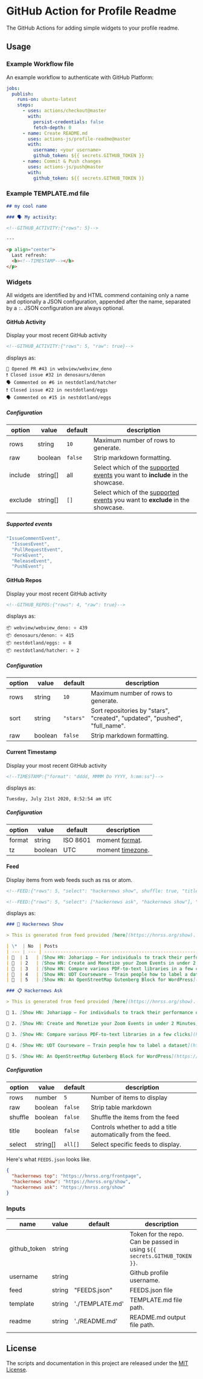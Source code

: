 # GitHub Action for Profile Readme

The GitHub Actions for adding simple widgets to your profile readme.

## Usage

### Example Workflow file

An example workflow to authenticate with GitHub Platform:

```yaml
jobs:
  publish:
    runs-on: ubuntu-latest
    steps:
      - uses: actions/checkout@master
        with:
          persist-credentials: false
          fetch-depth: 0
      - name: Create README.md
        uses: actions-js/profile-readme@master
        with:
          username: <your username>
          github_token: ${{ secrets.GITHUB_TOKEN }}
      - name: Commit & Push changes
        uses: actions-js/push@master
        with:
          github_token: ${{ secrets.GITHUB_TOKEN }}
```

### Example TEMPLATE.md file

```markdown
## my cool name

### 🗣 My activity:

<!--GITHUB_ACTIVITY:{"rows": 5}-->

---

<p align="center">
  Last refresh: 
  <b><!--TIMESTAMP--></b>
</p>
```

### Widgets

All widgets are identified by and HTML commend containing only a name and
optionally a JSON configuration, appended after the name, separated by a `:`.
JSON configuration are always optional.

#### GitHub Activity

Display your most recent GitHub activity

```markdown
<!--GITHUB_ACTIVITY:{"rows": 5, "raw": true}-->
```

displays as:

```
💪 Opened PR #43 in webview/webview_deno
❗️ Closed issue #32 in denosaurs/denon
🗣 Commented on #6 in nestdotland/hatcher
❗️ Closed issue #22 in nestdotland/eggs
🗣 Commented on #15 in nestdotland/eggs
```

##### Configuration

| option  | value    | default | description                                                                                        |
| ------- | -------- | ------- | -------------------------------------------------------------------------------------------------- |
| rows    | string   | `10`    | Maximum number of rows to generate.                                                                |
| raw     | boolean  | `false` | Strip markdown formatting.                                                                         |
| include | string[] | all     | Select which of the [supported events](#supported-events) you want to **include** in the showcase. |
| exclude | string[] | `[]`    | Select which of the [supported events](#supported-events) you want to **exclude** in the showcase. |

##### Supported events

```typescript
"IssueCommentEvent",
  "IssuesEvent",
  "PullRequestEvent",
  "ForkEvent",
  "ReleaseEvent",
  "PushEvent";
```

#### GitHub Repos

Display your most recent GitHub activity

```markdown
<!--GITHUB_REPOS:{"rows": 4, "raw": true}-->
```

displays as:

```
📦 webview/webview_deno: ⭐️ 439
📦 denosaurs/denon: ⭐️ 415
📦 nestdotland/eggs: ⭐️ 8
📦 nestdotland/hatcher: ⭐️ 2
```

##### Configuration

| option | value   | default   | description                                                                |
| ------ | ------- | --------- | -------------------------------------------------------------------------- |
| rows   | string  | `10`      | Maximum number of rows to generate.                                        |
| sort   | string  | `"stars"` | Sort repositories by "stars", "created", "updated", "pushed", "full_name". |
| raw    | boolean | `false`   | Strip markdown formatting.                                                 |

#### Current Timestamp

Display your most recent GitHub activity

```markdown
<!--TIMESTAMP:{"format": "dddd, MMMM Do YYYY, h:mm:ss"}-->
```

displays as:

```
Tuesday, July 21st 2020, 8:52:54 am UTC
```

##### Configuration

| option | value   | default  | description                                                               |
| ------ | ------- | -------- | ------------------------------------------------------------------------- |
| format | string  | ISO 8601 | moment [format](https://momentjs.com/docs/#/displaying/).                 |
| tz     | boolean | UTC      | moment [timezone](https://momentjs.com/timezone/docs/#/using-timezones/). |

#### Feed

Display items from web feeds such as rss or atom.

```markdown
<!--FEED:{"rows": 5, "select": "hackernews show", shuffle: true, "title": true  }-->

<!--FEED:{"rows": 5, "select": ["hackernews ask", "hackernews show"], "raw": true, "title": true }-->
```

displays as:

```markdown
### 📰 Hackernews Show

> This is generated from feed provided [here](https://hnrss.org/show). Add it to your rss reader!

| \*  | No  | Posts                                                                                                        | Domain                                                 |
| --- | --- | ------------------------------------------------------------------------------------------------------------ | ------------------------------------------------------ |
| 🔖  | 1   | [Show HN: Johariapp – For individuals to track their performance on Johari Window](https://johariapp.com/)   | [johariapp.com](https://johariapp.com)                 |
| 🔖  | 2   | [Show HN: Create and Monetize your Zoom Events in under 2 Minutes](http://ditto.video/)                      | [ditto.video](http://ditto.video)                      |
| 🔖  | 3   | [Show HN: Compare various PDF-to-text libraries in a few clicks](https://www.apibatchtest.com/)              | [www.apibatchtest.com](https://www.apibatchtest.com)   |
| 🔖  | 4   | [Show HN: UDT Courseware – Train people how to label a dataset](https://universaldatatool.com/courses)       | [universaldatatool.com](https://universaldatatool.com) |
| 🔖  | 5   | [Show HN: An OpenStreetMap Gutenberg Block for WordPress](https://wordpress.org/plugins/ootb-openstreetmap/) | [wordpress.org](https://wordpress.org)                 |
```

```markdown
### 📋 Hackernews Ask

> This is generated from feed provided [here](https://hnrss.org/show). Add it to your rss reader!

🔖 1. [Show HN: Johariapp – For individuals to track their performance on Johari Window](https://johariapp.com/) ([johariapp.com](https://johariapp.com))

🔖 2. [Show HN: Create and Monetize your Zoom Events in under 2 Minutes](http://ditto.video/) ([ditto.video](http://ditto.video))

🔖 3. [Show HN: Compare various PDF-to-text libraries in a few clicks](https://www.apibatchtest.com/) ([www.apibatchtest.com](https://www.apibatchtest.com))

🔖 4. [Show HN: UDT Courseware – Train people how to label a dataset](https://universaldatatool.com/courses) ([universaldatatool.com](https://universaldatatool.com))

🔖 5. [Show HN: An OpenStreetMap Gutenberg Block for WordPress](https://wordpress.org/plugins/ootb-openstreetmap/) ([wordpress.org](https://wordpress.org))
```

##### Configuration

| option  | value    | default | description                                                  |
| ------- | -------- | ------- | ------------------------------------------------------------ |
| rows    | number   | `5`     | Number of items to display                                   |
| raw     | boolean  | `false` | Strip table markdown                                         |
| shuffle | boolean  | `false` | Shuffle the items from the feed                              |
| title   | boolean  | `false` | Controls whether to add a title automatically from the feed. |
| select  | string[] | `all[]` | Select specific feeds to display.                            |

Here's what `FEEDS.json` looks like.

```json
{
  "hackernews top": "https://hnrss.org/frontpage",
  "hackernews show": "https://hnrss.org/show",
  "hackernews ask": "https://hnrss.org/show"
}
```

### Inputs

| name         | value  | default         | description                                                               |
| ------------ | ------ | --------------- | ------------------------------------------------------------------------- |
| github_token | string |                 | Token for the repo. Can be passed in using `${{ secrets.GITHUB_TOKEN }}`. |
| username     | string |                 | Github profile username.                                                  |
| feed         | string | "FEEDS.json"    | FEEDS.json file                                                           |
| template     | string | './TEMPLATE.md' | TEMPLATE.md file path.                                                    |
| readme       | string | './README.md'   | README.md output file path.                                               |
|              |

## License

The scripts and documentation in this project are released under the [MIT License](LICENSE).
